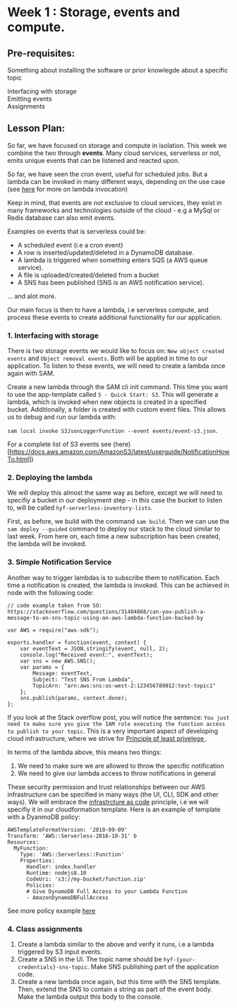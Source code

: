 # Week 1 : Storage, events and compute.

## Pre-requisites:

Something about installing the software or prior knowlegde about a specific topic

Interfacing with storage <br>Emitting events <br> Assignments

## Lesson Plan:

So far, we have focused on storage and compute in isolation. This week we combine the two through **events**. Many cloud services, serverless or not, emits unique events that can be listened and reacted upon.

So far, we have seen the cron event, useful for scheduled jobs. But a lambda can be invoked in many different ways, depending on the use case (see [here](https://docs.aws.amazon.com/lambda/latest/dg/lambda-invocation.html) for more on lambda invocation)

Keep in mind, that events are not exclusive to cloud services, they exist in many frameworks and technologies outside of the cloud - e.g a MySql or Redis database can also emit events.

Examples on events that is serverless could be:

- A scheduled event (i.e a cron event)
- A row is inserted/updated/deleted in a DynamoDB database.
- A lambda is triggered when something enters SQS (a AWS queue service).
- A file is uploaded/created/deleted from a bucket
- A SNS has been published (SNS is an AWS notification service).

... and alot more.

Our main focus is then to have a lambda, i.e serverless compute, and process these events to create additional functionality for our application.

### 1. Interfacing with storage

There is two storage events we would like to focus on: `New object created events` and `Object removal events`. Both will be applied in time to our application. To listen to these events, we will need to create a lambda once again with SAM.

Create a new lambda through the SAM cli init command. This time you want to use the app-template called `5 - Quick Start: S3`. This will generate a lambda, which is invoked when new objects is created in a specified bucket. Additionally, a folder is created with custom event files. This allows us to debug and run our lambda with:

`sam local invoke S3JsonLoggerFunction --event events/event-s3.json`.

For a complete list of S3 events see (here)[https://docs.aws.amazon.com/AmazonS3/latest/userguide/NotificationHowTo.html])

### 2. Deploying the lambda

We will deploy this almost the same way as before, except we will need to specifiy a bucket in our deployment step - in this case the bucket to listen to, will be called `hyf-serverless-inventory-lists`.

First, as before, we build with the command `sam build`. Then we can use the `sam deploy --guided` command to deploy our stack to the cloud similar to last week. From here on, each time a new subscription has been created, the lambda will be invoked.

### 3. Simple Notification Service

Another way to trigger lambdas is to subscribe them to notification. Each time a notification is created, the lambda is invoked. This can be achieved in node with the following code:

```
// code example taken from SO: https://stackoverflow.com/questions/31484868/can-you-publish-a-message-to-an-sns-topic-using-an-aws-lambda-function-backed-by

var AWS = require("aws-sdk");

exports.handler = function(event, context) {
    var eventText = JSON.stringify(event, null, 2);
    console.log("Received event:", eventText);
    var sns = new AWS.SNS();
    var params = {
        Message: eventText,
        Subject: "Test SNS From Lambda",
        TopicArn: "arn:aws:sns:us-west-2:123456789012:test-topic1"
    };
    sns.publish(params, context.done);
};

```

If you look at the Stack overflow post, you will notice the sentence: `You just need to make sure you give the IAM role executing the function access to publish to your topic`. This is a very important aspect of developing cloud infrastructure, where we strive for [Principle pf least privelege ](https://en.wikipedia.org/wiki/Principle_of_least_privilege#:~:text=In%20information%20security%2C%20computer%20science,a%20user%2C%20or%20a%20program%2C).

In terms of the lambda above, this means two things:

1. We need to make sure we are allowed to throw the specific notification
2. We need to give our lambda access to throw notifications in general

These security permission and trust relationships between our AWS infrastructure can be specified in many ways (the UI, CLI, SDK and other ways). We will embrace the [infrastrcture as code](https://en.wikipedia.org/wiki/Infrastructure_as_code) principle, i.e we will specifiy it in our cloudformation template. Here is an example of template with a DyanmoDB policy:

```
AWSTemplateFormatVersion: '2010-09-09'
Transform: 'AWS::Serverless-2016-10-31' b
Resources:
  MyFunction:
    Type: 'AWS::Serverless::Function'
    Properties:
      Handler: index.handler
      Runtime: nodejs8.10
      CodeUri: 's3://my-bucket/function.zip'
      Policies:
      # Give DynamoDB Full Access to your Lambda Function
      - AmazonDynamoDBFullAccess
```

See more policy example [here](https://aws.amazon.com/premiumsupport/knowledge-center/lambda-sam-template-permissions/)

### 4. Class assignments

1. Create a lambda similar to the above and verify it runs, i.e a lambda triggered by S3 input events.
2. Create a SNS in the UI. The topic name should be `hyf-{your-credentials}-sns-topic`. Make SNS publishing part of the application code.
3. Create a new lambda once again, but this time with the SNS template. Then, extend the SNS to contain a string as part of the event body. Make the lambda output this body to the console.
